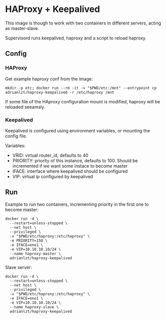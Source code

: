 # HAProxy + Keepalived

This image is though to work with two containers in different servers, acting as master-slave.

Supervisord runs keepalived, haproxy and a script to reload haproxy.

## Config

### HAProxy
Get example haproxy conf from the image:
```
mkdir -p etc; docker run --rm -it -v "$PWD/etc:/mnt" --entrypoint cp adrianlzt/haproxy-keepalived -r /etc/haproxy /mnt
```

If some file of the HAproxy configuration mount is modified, haproxy will be reloaded seeamsly.

### Keepalived
Keepalived is configured using environment variables, or mounting the config file.

Variables:
 * VRID: virtual router_id, defaults to 40
 * PRIORITY: priority of this instance, defaults to 100. Should be incremented if we want some instace to become master
 * IFACE: interface where keepalived should be configured
 * VIP: virtual ip configured by keepalived

## Run
Example to run two containers, incrementing priority in the first one to become master:
```
docker run -d \
  --restart=unless-stopped \
  --net host \
  --privileged \
  -v "$PWD/etc/haproxy:/etc/haproxy" \
  -e PRIORITY=150 \
  -e IFACE=eno1 \
  -e VIP=10.10.10.10/24 \
  --name haproxy-master \
  adrianlzt/haproxy-keepalived
```

Slave server:
```
docker run -d \
  --restart=unless-stopped \
  --net host \
  --privileged \
  -v "$PWD/etc/haproxy:/etc/haproxy" \
  -e IFACE=eno1 \
  -e VIP=10.10.10.10/24 \
  --name haproxy-slave \
  adrianlzt/haproxy-keepalived
```
